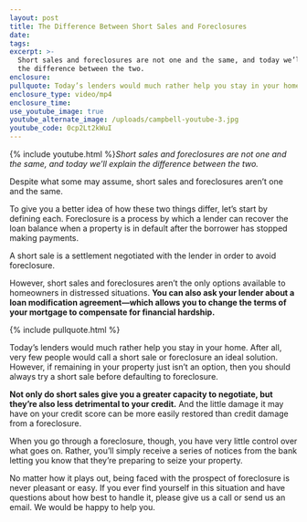 ```yaml
---
layout: post
title: The Difference Between Short Sales and Foreclosures
date:
tags:
excerpt: >-
  Short sales and foreclosures are not one and the same, and today we’ll explain
  the difference between the two.
enclosure:
pullquote: Today’s lenders would much rather help you stay in your home.
enclosure_type: video/mp4
enclosure_time:
use_youtube_image: true
youtube_alternate_image: /uploads/campbell-youtube-3.jpg
youtube_code: 0cp2Lt2kWuI
---
```


{% include youtube.html %}*Short sales and foreclosures are not one and the same, and today we’ll explain the difference between the two.&nbsp;*

Despite what some may assume, short sales and foreclosures aren’t one and the same.&nbsp;

To give you a better idea of how these two things differ, let’s start by defining each. Foreclosure is a process by which a lender can recover the loan balance when a property is in default after the borrower has stopped making payments.&nbsp;

A short sale is a settlement negotiated with the lender in order to avoid foreclosure.&nbsp;

However, short sales and foreclosures aren’t the only options available to homeowners in distressed situations. **You can also ask your lender about a loan modification agreement—which allows you to change the terms of your mortgage to compensate for financial hardship.&nbsp;**

{% include pullquote.html %}

Today’s lenders would much rather help you stay in your home. After all, very few people would call a short sale or foreclosure an ideal solution. However, if remaining in your property just isn’t an option, then you should always try a short sale before defaulting to foreclosure.&nbsp;

**Not only do short sales give you a greater capacity to negotiate, but they’re also less detrimental to your credit.** And the little damage it may have on your credit score can be more easily restored than credit damage from a foreclosure.&nbsp;

When you go through a foreclosure, though, you have very little control over what goes on. Rather, you’ll simply receive a series of notices from the bank letting you know that they’re preparing to seize your property.&nbsp;

No matter how it plays out, being faced with the prospect of foreclosure is never pleasant or easy. If you ever find yourself in this situation and have questions about how best to handle it, please give us a call or send us an email. We would be happy to help you.&nbsp;